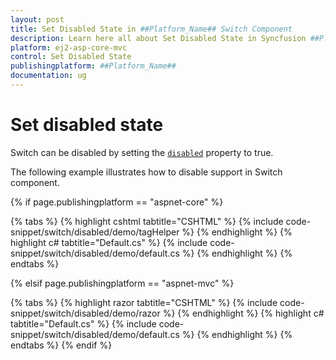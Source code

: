 ```yaml
---
layout: post
title: Set Disabled State in ##Platform_Name## Switch Component
description: Learn here all about Set Disabled State in Syncfusion ##Platform_Name## Switch component and more.
platform: ej2-asp-core-mvc
control: Set Disabled State
publishingplatform: ##Platform_Name##
documentation: ug
---
```



# Set disabled state

Switch can be disabled by setting the [`disabled`](https://help.syncfusion.com/cr/aspnetcore-js2/Syncfusion.EJ2.Buttons.Switch.html#Syncfusion_EJ2_Buttons_Switch_Disabled) property to true.

The following example illustrates how to disable support in Switch component.

{% if page.publishingplatform == "aspnet-core" %}

{% tabs %}
{% highlight cshtml tabtitle="CSHTML" %}
{% include code-snippet/switch/disabled/demo/tagHelper %}
{% endhighlight %}
{% highlight c# tabtitle="Default.cs" %}
{% include code-snippet/switch/disabled/demo/default.cs %}
{% endhighlight %}
{% endtabs %}

{% elsif page.publishingplatform == "aspnet-mvc" %}

{% tabs %}
{% highlight razor tabtitle="CSHTML" %}
{% include code-snippet/switch/disabled/demo/razor %}
{% endhighlight %}
{% highlight c# tabtitle="Default.cs" %}
{% include code-snippet/switch/disabled/demo/default.cs %}
{% endhighlight %}
{% endtabs %}
{% endif %}

